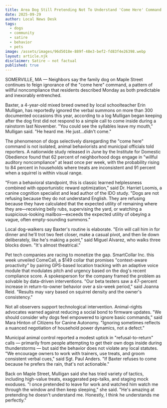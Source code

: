 ```yaml
---
title: Area Dog Still Pretending Not To Understand 'Come Here' Command
date: 2025-09-29
author: Local News Desk
tags:
  - dogs
  - community
  - satire
  - behavior
  - pets
image: /assets/images/96d5018e-889f-48e3-bef2-fd83f4e26398.webp
layout: article.njk
disclaimer: Satire — not factual
published: true
---
```


SOMERVILLE, MA — Neighbors say the family dog on Maple Street continues to feign ignorance of the "come here" command, a pattern of willful noncompliance that residents described Monday as both predictable and inexorably entrenched.

Baxter, a 4-year-old mixed breed owned by local schoolteacher Erin Mulligan, has reportedly ignored the verbal summons on more than 300 documented occasions this year, according to a log Mulligan began keeping after the dog first did not respond to a simple call to come inside during a rainstorm last November. "You could see the syllables leave my mouth," Mulligan said. "He heard me. He just...didn't come."

The phenomenon of dogs selectively disregarding the "come here" command is not isolated, animal behaviorists and municipal officials told reporters. A nationwide study released in June by the Institute for Domestic Obedience found that 62 percent of neighborhood dogs engage in "willful auditory noncompliance" at least once per week, with the probability rising to 84 percent in households where treats are inconsistent and 91 percent when a squirrel is within visual range.

"From a behavioral standpoint, this is classic learned helplessness combined with opportunistic reward optimization," said Dr. Harriet Loomis, a canine cognition specialist and lead author of the IDO study. "Dogs are not refusing because they do not understand English. They are refusing because they have calculated that the expected utility of remaining where they are—receiving belly rubs, supervising the yard, or watching a suspicious-looking mailbox—exceeds the expected utility of obeying a vague, often empty-sounding summons."

Local dog-walkers say Baxter's routine is elaborate. "Erin will call him in for dinner and he'll trot two feet closer, make a casual pivot, and then lie down deliberately, like he's making a point," said Miguel Alvarez, who walks three blocks down. "It's almost theatrical."

Pet tech companies are racing to monetize the gap. SmartCollar Inc. this week unveiled ComeCall, a $149 collar that promises "context-aware proactivity" by pairing GPS-based location tracking with an adaptive voice module that modulates pitch and urgency based on the dog's recent compliance score. A spokesperson for the company framed the problem as solvable by data-driven interventions. "Our beta testers saw a 47-percent increase in return-to-owner behavior over a six-week period," said Joanna Reid. "Results may vary based on squirrel density and the owner's consistency."

Not all observers support technological intervention. Animal-rights advocates warned against reducing a social bond to firmware updates. "We should consider why dogs feel empowered to ignore basic commands," said Mara Hinton of Citizens for Canine Autonomy. "Ignoring sometimes reflects a nuanced negotiation of household power dynamics, not a defect."

Municipal animal control reported a modest uptick in "refusal-to-return" calls — primarily from people attempting to get their own dogs inside during thunderstorms — but said the behavior does not violate any local statutes. "We encourage owners to work with trainers, use treats, and groom consistent verbal cues," said Sgt. Paul Anders. "If Baxter refuses to come because he prefers the rain, that's not actionable."

Back on Maple Street, Mulligan said she has tried variety of tactics, including high-value treats, exaggerated pep-talks, and staging mock exoduses. "I once pretended to leave for work and watched him watch me through the window and then keep sleeping," she said. "He's amazing at pretending he doesn't understand me. Honestly, I think he understands me perfectly."